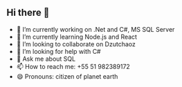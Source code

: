 ## Hi there 👋

- 🔭 I’m currently working on .Net and C#, MS SQL Server
- 🌱 I’m currently learning Node.js and React
- 👯 I’m looking to collaborate on Dzutchaoz
- 🤔 I’m looking for help with C#
- 💬 Ask me about SQL
- 📫 How to reach me: +55 51 982389172
- 😄 Pronouns: citizen of planet earth


